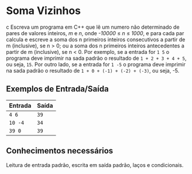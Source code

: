 # Soma Vizinhos
c
Escreva um programa em C++ que lê um numero não determinado de pares de valores inteiros, _m_ e _n_, onde _-10000_ &le; _n_ &le; _1000_, e para cada par calcula e escreve a soma dos n primeiros inteiros consecutivos a partir de m (inclusive), se n > 0; ou a soma dos n primeiros inteiros antecedentes a partir de m (inclusive), se n < 0. Por exemplo, se a entrada for `1 5` o programa deve imprimir na sada padrão o resultado de `1 + 2 + 3 + 4 + 5`, ou seja, `15`. Por outro lado, se a entrada for `1 -5` o programa deve imprimir na sada padrão o resultado de `1 + 0 + (-1) + (-2) + (-3)`, ou seja, -5.

## Exemplos de Entrada/Saída

Entrada | Saída
------- | -----
`4 6` | `39`
`10 -4` | `34`
`39 0` | `39`

## Conhecimentos necessários

Leitura de entrada padrão, escrita em saída padrão, laços e condicionais.
